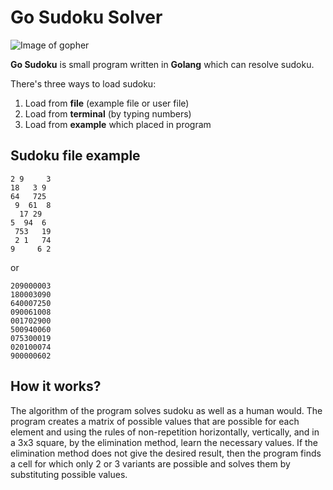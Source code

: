 # Go Sudoku Solver

![Image of gopher](https://github.com/GeorgeHub2018/Go-Sudoku/images/gopher.jpg)

**Go Sudoku** is small program written in **Golang** which can resolve sudoku.

There's three ways to load sudoku:
1. Load from **file** (example file or user file)
2. Load from **terminal** (by typing numbers)
3. Load from **example** which placed in program

## Sudoku file example

```
2 9     3
18   3 9 
64   725 
 9  61  8
  17 29  
5  94  6 
 753   19
 2 1   74
9     6 2
```

or

```
209000003
180003090
640007250
090061008
001702900
500940060
075300019
020100074
900000602
```

## How it works?

The algorithm of the program solves sudoku as well as a human would.
The program creates a matrix of possible values that are possible for each element and using the rules of non-repetition horizontally, vertically, and in a 3x3 square, by the elimination method, learn the necessary values. 
If the elimination method does not give the desired result, then the program finds a cell for which only 2 or 3 variants are possible and solves them by substituting possible values.

